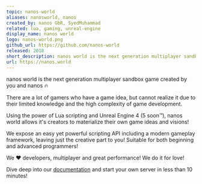 ```yaml
---
topic: nanos-world
aliases: nanosworld, nanos
created_by: nanos GbR, SyedMuhammad
related: lua, gaming, unreal-engine
display_name: nanos world
logo: nanos-world.png
github_url: https://github.com/nanos-world
released: 2018
short_description: nanos world is the next generation multiplayer sandbox game created by you and nanos
url: https://nanos.world
---
```

nanos world is the next generation multiplayer sandbox game created by you and nanos 🔥

There are a lot of gamers who have a game idea, but cannot realize it due to their limited knowledge and the high complexity of game development.

Using the power of Lua scripting and Unreal Engine 4 (5 soon™), nanos world allows it's creators to materialize their own game ideas and visions!

We expose an easy yet powerful scripting API including a modern gameplay framework, leaving just the creative part to you! Suitable for both beginning and advanced programmers!

We ❤️ developers, multiplayer and great performance! We do it for love!

Dive deep into our [documentation](https://docs.nanos.world) and start your own server in less than 10 minutes!
